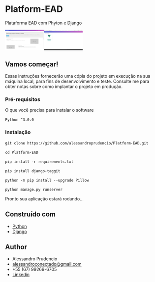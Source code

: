 # Platform-EAD
Plataforma EAD com Phyton e Django

   <img  src="https://github.com/alessandroprudencio/Platform-EAD/blob/master/screen_pictures/print.png" width="50%" />

## Vamos começar!

Essas instruções fornecerão uma cópia do projeto em execução na sua máquina local, para fins de desenvolvimento e teste. Consulte me  para obter notas sobre como implantar o projeto em produção.


### Pré-requisitos

O que você precisa para instalar o software

```
Python ^3.0.0 
```

### Instalação

```
git clone https://github.com/alessandroprudencio/Platform-EAD.git
```

```
cd Platform-EAD
```

```
pip install -r requirements.txt
```

```
pip install django-taggit
```

```
python -m pip install --upgrade Pillow
```

```
python manage.py runserver
```

Pronto sua aplicação estará rodando...


## Construído com

* [Python](https://www.python.org/)
* [Django](httpshttps://www.djangoproject.com/)


## Author

* Alessandro Prudencio 
* alessandroconectado@gmail.com
* +55 (67) 99269-6705
* [Linkedin](https://www.linkedin.com/in/alessandro-prudencio/)

